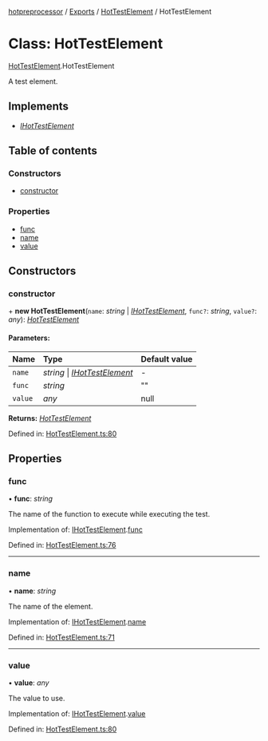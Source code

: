 [hotpreprocessor](../README.md) / [Exports](../modules.md) / [HotTestElement](../modules/hottestelement.md) / HotTestElement

# Class: HotTestElement

[HotTestElement](../modules/hottestelement.md).HotTestElement

A test element.

## Implements

* [*IHotTestElement*](../interfaces/hottestelement.ihottestelement.md)

## Table of contents

### Constructors

- [constructor](hottestelement.hottestelement-1.md#constructor)

### Properties

- [func](hottestelement.hottestelement-1.md#func)
- [name](hottestelement.hottestelement-1.md#name)
- [value](hottestelement.hottestelement-1.md#value)

## Constructors

### constructor

\+ **new HotTestElement**(`name`: *string* \| [*IHotTestElement*](../interfaces/hottestelement.ihottestelement.md), `func?`: *string*, `value?`: *any*): [*HotTestElement*](hottestelement.hottestelement-1.md)

#### Parameters:

Name | Type | Default value |
:------ | :------ | :------ |
`name` | *string* \| [*IHotTestElement*](../interfaces/hottestelement.ihottestelement.md) | - |
`func` | *string* | "" |
`value` | *any* | null |

**Returns:** [*HotTestElement*](hottestelement.hottestelement-1.md)

Defined in: [HotTestElement.ts:80](https://github.com/OurFreeLight/HotPreprocessor/blob/042e7cd/src/HotTestElement.ts#L80)

## Properties

### func

• **func**: *string*

The name of the function to execute
while executing the test.

Implementation of: [IHotTestElement](../interfaces/hottestelement.ihottestelement.md).[func](../interfaces/hottestelement.ihottestelement.md#func)

Defined in: [HotTestElement.ts:76](https://github.com/OurFreeLight/HotPreprocessor/blob/042e7cd/src/HotTestElement.ts#L76)

___

### name

• **name**: *string*

The name of the element.

Implementation of: [IHotTestElement](../interfaces/hottestelement.ihottestelement.md).[name](../interfaces/hottestelement.ihottestelement.md#name)

Defined in: [HotTestElement.ts:71](https://github.com/OurFreeLight/HotPreprocessor/blob/042e7cd/src/HotTestElement.ts#L71)

___

### value

• **value**: *any*

The value to use.

Implementation of: [IHotTestElement](../interfaces/hottestelement.ihottestelement.md).[value](../interfaces/hottestelement.ihottestelement.md#value)

Defined in: [HotTestElement.ts:80](https://github.com/OurFreeLight/HotPreprocessor/blob/042e7cd/src/HotTestElement.ts#L80)
